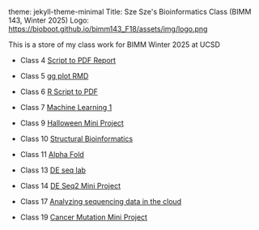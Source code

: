 
theme: jekyll-theme-minimal 
Title: Sze Sze's Bioinformatics Class (BIMM 143, Winter 2025)
Logo: https://bioboot.github.io/bimm143_F18/assets/img/logo.png

This is a store of my class work for BIMM Winter 2025 at UCSD 
- Class 4 [Script to PDF Report](https://htmlpreview.github.io/?https://github.com/ilovematchacell/bimm143/blob/main/Class_4_intro_to_r.pdf)
  
- Class 5 [gg plot RMD](https://htmlpreview.github.io/?https://github.com/ilovematchacell/bimm143/blob/main/class05.pdf)

- Class 6 [R Script to PDF](https://htmlpreview.github.io/?https://github.com/ilovematchacell/bimm143/blob/main/Homework%206.html)

- Class 7 [Machine Learning 1](https://htmlpreview.github.io/?https://github.com/ilovematchacell/bimm143/blob/main/class07.pdf)
  
- Class 9 [Halloween Mini Project](https://htmlpreview.github.io/?https://github.com/ilovematchacell/bimm143/blob/main/class09.html)

- Class 10 [Structural Bioinformatics](https://htmlpreview.github.io/?https://github.com/ilovematchacell/bimm143/blob/main/class10.pdf) 

- Class 11 [Alpha Fold](https://htmlpreview.github.io/?https://github.com/ilovematchacell/bimm143/blob/main/class11.html)

- Class 13 [DE seq lab](https://htmlpreview.github.io/?https://github.com/ilovematchacell/bimm143/blob/main/Class%2013/class%2013.html)

- Class 14 [DE Seq2 Mini Project](https://htmlpreview.github.io/?https://github.com/ilovematchacell/bimm143/blob/main/class14.html)

- Class 17 [Analyzing sequencing data in the cloud](https://htmlpreview.github.io?https://github.com/ilovematchacell/bimm143/blob/main/class%2017%20hw.nb.html)

- Class 19 [Cancer Mutation Mini Project](https://htmlpreview.github.io/?https://github.com/ilovematchacell/bimm143/blob/main/lab%2018.html)


